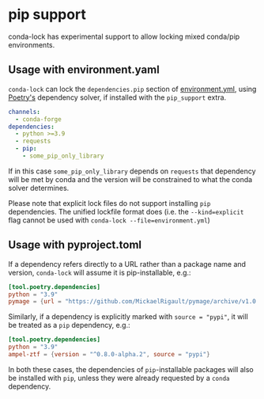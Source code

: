 # pip support

conda-lock has experimental support to allow locking mixed conda/pip environments.

## Usage with environment.yaml

`conda-lock` can lock the `dependencies.pip` section of
[environment.yml](https://docs.conda.io/projects/conda/en/latest/user-guide/tasks/manage-environments.html#create-env-file-manually), using [Poetry's](https://python-poetry.org) dependency solver, if
installed with the `pip_support` extra.

```{.yaml title="environment.yml"}
channels:
  - conda-forge
dependencies:
  - python >=3.9
  - requests
  - pip:
    - some_pip_only_library
```

If in this case `some_pip_only_library` depends on `requests` that dependency will be met by
conda and the version will be constrained to what the conda solver determines.

Please note that explicit lock files do not support installing `pip` dependencies.
The unified lockfile format does (i.e. the `--kind=explicit` flag cannot be used
with `conda-lock --file=environment.yml`)

## Usage with pyproject.toml

If a dependency refers directly to a URL rather than a package name and version,
`conda-lock` will assume it is pip-installable, e.g.:

```{.toml title="pyproject.toml"}
[tool.poetry.dependencies]
python = "3.9"
pymage = {url = "https://github.com/MickaelRigault/pymage/archive/v1.0.tar.gz#sha256=11e99c4ea06b76ca7fb5b42d1d35d64139a4fa6f7f163a2f0f9cc3ea0b3c55eb"}
```

Similarly, if a dependency is explicitly marked with `source = "pypi"`, it will
be treated as a `pip` dependency, e.g.:

```{.toml title="pyproject.toml"}
[tool.poetry.dependencies]
python = "3.9"
ampel-ztf = {version = "^0.8.0-alpha.2", source = "pypi"}
```

In both these cases, the dependencies of `pip`-installable packages will also be
installed with `pip`, unless they were already requested by a `conda`
dependency.
